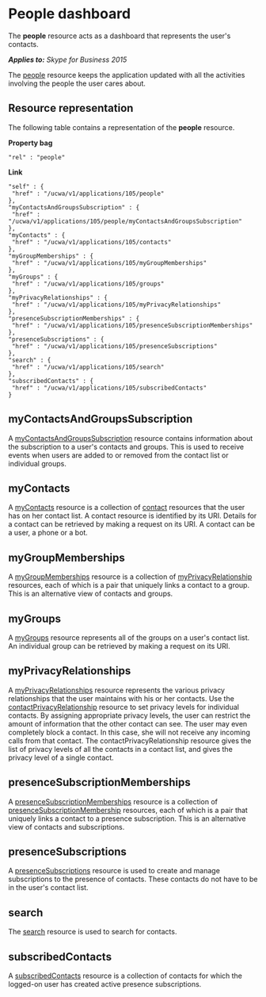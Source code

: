 
# People dashboard
The **people** resource acts as a dashboard that represents the user's contacts.


 _**Applies to:** Skype for Business 2015_

 
The [people](people_ref.md) resource keeps the application updated with all the activities involving the people the user cares about.

## Resource representation
<a name="sectionSection0"> </a>

The following table contains a representation of the **people** resource.


**Property bag**
```
"rel" : "people"
```


**Link**
```
"self" : {
 "href" : "/ucwa/v1/applications/105/people"
},
"myContactsAndGroupsSubscription" : {
 "href" : "/ucwa/v1/applications/105/people/myContactsAndGroupsSubscription"
},
"myContacts" : {
 "href" : "/ucwa/v1/applications/105/contacts"
},
"myGroupMemberships" : {
 "href" : "/ucwa/v1/applications/105/myGroupMemberships"
},
"myGroups" : {
 "href" : "/ucwa/v1/applications/105/groups"
},
"myPrivacyRelationships" : {
 "href" : "/ucwa/v1/applications/105/myPrivacyRelationships"
},
"presenceSubscriptionMemberships" : {
 "href" : "/ucwa/v1/applications/105/presenceSubscriptionMemberships"
},
"presenceSubscriptions" : {
 "href" : "/ucwa/v1/applications/105/presenceSubscriptions"
},
"search" : {
 "href" : "/ucwa/v1/applications/105/search"
},
"subscribedContacts" : {
 "href" : "/ucwa/v1/applications/105/subscribedContacts"
}

```



## myContactsAndGroupsSubscription
<a name="sectionSection1"> </a>

A [myContactsAndGroupsSubscription](myContactsAndGroupsSubscription_ref.md) resource contains information about the subscription to a user's contacts and groups. This is used to receive events when users are added to or removed from the contact list or individual groups.


## myContacts
<a name="sectionSection2"> </a>

A [myContacts](myContacts_ref.md) resource is a collection of [contact](contact_ref.md) resources that the user has on her contact list. A contact resource is identified by its URI. Details for a contact can be retrieved by making a request on its URI. A contact can be a user, a phone or a bot.


## myGroupMemberships
<a name="sectionSection3"> </a>

A [myGroupMemberships](myGroupMemberships_ref.md) resource is a collection of [myPrivacyRelationship](myPrivacyRelationship_ref.md) resources, each of which is a pair that uniquely links a contact to a group. This is an alternative view of contacts and groups.


## myGroups
<a name="sectionSection4"> </a>

A [myGroups](myGroups_ref.md) resource represents all of the groups on a user's contact list. An individual group can be retrieved by making a request on its URI.


## myPrivacyRelationships
<a name="sectionSection5"> </a>

A [myPrivacyRelationships](myPrivacyRelationships_ref.md) resource represents the various privacy relationships that the user maintains with his or her contacts. Use the [contactPrivacyRelationship](contactPrivacyRelationship_ref.md) resource to set privacy levels for individual contacts. By assigning appropriate privacy levels, the user can restrict the amount of information that the other contact can see. The user may even completely block a contact. In this case, she will not receive any incoming calls from that contact. The contactPrivacyRelationship resource gives the list of privacy levels of all the contacts in a contact list, and gives the privacy level of a single contact.


## presenceSubscriptionMemberships
<a name="sectionSection6"> </a>

A [presenceSubscriptionMemberships](presenceSubscriptionMemberships_ref.md) resource is a collection of [presenceSubscriptionMembership](presenceSubscriptionMembership_ref.md) resources, each of which is a pair that uniquely links a contact to a presence subscription. This is an alternative view of contacts and subscriptions.


## presenceSubscriptions
<a name="sectionSection7"> </a>

A [presenceSubscriptions](presenceSubscriptions_ref.md) resource is used to create and manage subscriptions to the presence of contacts. These contacts do not have to be in the user's contact list.


## search
<a name="sectionSection8"> </a>

The [search](search_ref.md) resource is used to search for contacts.


## subscribedContacts
<a name="sectionSection9"> </a>

A [subscribedContacts](subscribedContacts_ref.md) resource is a collection of contacts for which the logged-on user has created active presence subscriptions.

